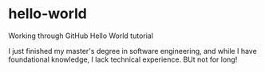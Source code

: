 # hello-world
Working through GitHub Hello World tutorial

I just finished my master's degree in software engineering, and while I have foundational knowledge, I lack technical experience.  BUt not for long!
